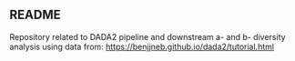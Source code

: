 ## README

Repository related to DADA2 pipeline and downstream a- and b- diversity analysis using data from:
https://benjjneb.github.io/dada2/tutorial.html